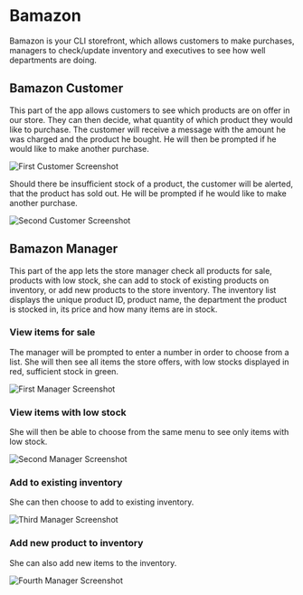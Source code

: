 # Bamazon

Bamazon is your CLI storefront, which allows customers to make purchases, managers to check/update inventory and executives to see how well departments are doing.

## Bamazon Customer

This part of the app allows customers to see which products are on offer in our store. They can then decide, what quantity of which product they would like to purchase. The customer will receive a message with the amount he was charged and the product he bought. He will then be prompted if he would like to make another purchase.

![First Customer Screenshot](customerscreenshot1.png?raw=true "customer successfully purchased products")


Should there be insufficient stock of a product, the customer will be alerted, that the product has sold out. He will be prompted if he would like to make another purchase.

![Second Customer Screenshot](customerscreenshot2.png?raw=true "purchase failed")

## Bamazon Manager

This part of the app lets the store manager check all products for sale, products with low stock, she can add to stock of existing products on inventory, or add new products to the store inventory. The inventory list displays the unique product ID, product name, the department the product is stocked in, its price and how many items are in stock.

### View items for sale

The manager will be prompted to enter a number in order to choose from a list. She will then see all items the store offers, with low stocks displayed in red, sufficient stock in green.

![First Manager Screenshot](managerscreenshot1.png?raw=true "products for sale")

### View items with low stock

She will then be able to choose from the same menu to see only items with low stock.

![Second Manager Screenshot](managerscreenshot2.png?raw=true "low stock inventory")

### Add to existing inventory

She can then choose to add to existing inventory.

![Third Manager Screenshot](managerscreenshot3.png?raw=true "add to inventory")

### Add new product to inventory

She can also add new items to the inventory.

![Fourth Manager Screenshot](managerscreenshot4.png?raw=true "add new item to inventory")